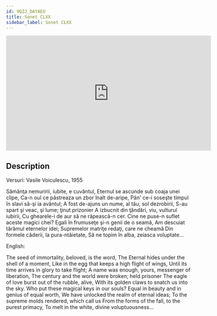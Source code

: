 ```yaml
---
id: 9QZJ_DAYAEU
title: Sonet CLXX
sidebar_label: Sonet CLXX
---
```


<iframe
  width="560"
  height="315"
  src="https://www.youtube.com/embed/9QZJ_DAYAEU"
  title="YouTube video player"
  frameborder="0"
  allow="accelerometer; autoplay; clipboard-write; encrypted-media; gyroscope; picture-in-picture; web-share"
  referrerpolicy="strict-origin-when-cross-origin"
  allowfullscreen
></iframe>

## Description

Versuri: Vasile Voiculescu, 1955

Sămânţa nemuririi, iubite, e cuvântul,
Eternul se ascunde sub coaja unei clipe,
Ca-n oul ce păstreaza un zbor înalt de-aripe,
Pân' ce-i soseşte timpul în slavi să-şi ia avântul;
A fost de-ajuns un nume, al tău, sol dezrobirii,
S-au spart şi veac, şi lume; ţinut prizonier
A izbucnit din ţăndări, viu, vulturul iubirii,
Cu ghearele-i de aur să ne răpească-n cer.
Cine ne puse-n suflet aceste magici chei?
Egali în frumuseţe şi-n genii de o seamă,
Am descuiat tărâmul eternelor idei;
Supremelor matriţe redaţi, care ne cheamă
Din formele căderii, la pura-ntâietate,
Să ne topim în alba, zeiasca voluptate...

English:

The seed of immortality, beloved, is the word,
The Eternal hides under the shell of a moment,
Like in the egg that keeps a high flight of wings,
Until its time arrives in glory to take flight;
A name was enough, yours, messenger of liberation,
The century and the world were broken; held prisoner
The eagle of love burst out of the rubble, alive,
With its golden claws to snatch us into the sky.
Who put these magical keys in our souls?
Equal in beauty and in genius of equal worth,
We have unlocked the realm of eternal ideas;
To the supreme molds rendered, which call us
From the forms of the fall, to the purest primacy,
To melt in the white, divine voluptuousness...
